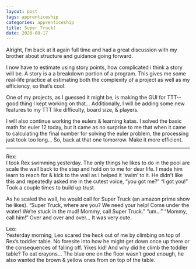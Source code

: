 ```yaml
---
layout: post 
tags: apprenticeship
categories: apprenticeship
title: Super Truck!  
date: 2020-08-17
---
```


Alright, I’m back at it again full time and had a great discussion with my brother about structure and guidance going forward.  

I now have to estimate using story points, how complicated i think a story will be.  A story is a a breakdown portion of a program.  This gives me some real-life practice at estimating both the complexity of a project as well as my efficiency, so that’s cool.

One of my projects, as I guessed it might be, is making the GUI for TTT--good thing I kept working on that…  Additionally, I will be adding some new features to my TTT like difficulty, board size, & players.  

I will also continue working the eulers & learning katas.  I solved the basic math for euler 12 today, but it came as no surprise to me that when it came to calculating the final number for solving the euler problem, the processing just took too long…  So, back at that one tomorrow.  Make it more efficient.

***
Rex:  
I took Rex swimming yesterday.  The only things he likes to do in the pool are scale the wall back to the step and hold on to me for dear life.  I made him learn to reach for & kick to the wall as I helped it ‘swim’ to it.  He didn’t like this and repeatedly asked me in the cutest voice, “you got me?”  “I got you!”  Took a couple times to build up trust.  

As he scaled the wall, he would call for Super Truck (an amazon prime show he likes).  “Super Truck, where are you?  We need your help!  Come under the water!  We’re stuck in the mud!  Mommy, call Super Truck.”  “um…”  “Mommy, call him!”  Over and over and over…  It was very cute.  

Leo:  
Yesterday morning, Leo scared the heck out of me by climbing on top of Rex’s toddler table.  No foresite into how he might get down once up there or the consequences of falling off.  Yikes kid!  And why did he climb the toddler table?  To eat crayons…  The blue one on the floor wasn’t good enough, he also wanted the brown & yellow ones from on top of the table.
